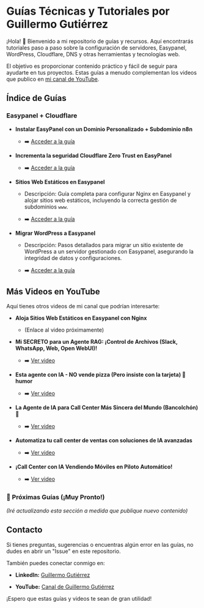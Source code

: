 # Guías Técnicas y Tutoriales por Guillermo Gutiérrez

¡Hola! 👋 Bienvenido a mi repositorio de guías y recursos. Aquí encontrarás tutoriales paso a paso sobre la configuración de servidores, Easypanel, WordPress, Cloudflare, DNS y otras herramientas y tecnologías web.

El objetivo es proporcionar contenido práctico y fácil de seguir para ayudarte en tus proyectos. Estas guías a menudo complementan los videos que publico en [mi canal de YouTube](https://www.youtube.com/@gg1one).

## Índice de Guías

### Easypanel + Cloudflare

* **Instalar EasyPanel con un Dominio Personalizado + Subdominio n8n**
  * ➡️ [Acceder a la guía](./instalacion-easypanel-subdominio-cloudflare.md)
 
* **Incrementa la seguridad Cloudflare Zero Trust en EasyPanel**
  * ➡️ [Acceder a la guía](./guia-cloudflare-easypanel-tunel.md)

* **Sitios Web Estáticos en Easypanel**

  * Descripción: Guía completa para configurar Nginx en Easypanel y alojar sitios web estáticos, incluyendo la correcta gestión de subdominios `www`.

  * ➡️ [Acceder a la guía](./easypanel-sitios-estaticos.md)

* **Migrar WordPress a Easypanel**

  * Descripción: Pasos detallados para migrar un sitio existente de WordPress a un servidor gestionado con Easypanel, asegurando la integridad de datos y configuraciones.

  * ➡️ [Acceder a la guía](./easypanel-migrar-wordpress.md)

## Más Videos en YouTube

Aquí tienes otros videos de mi canal que podrían interesarte:

* **Aloja Sitios Web Estáticos en Easypanel con Nginx**

  * (Enlace al video próximamente)

* **Mi SECRETO para un Agente RAG: ¡Control de Archivos (Slack, WhatsApp, Web, Open WebUI)!**

  * ➡️ [Ver video](https://youtu.be/SsgqddSU1MA)

* **Esta agente con IA - NO vende pizza (Pero insiste con la tarjeta) 🤣 humor**

  * ➡️ [Ver video](https://youtu.be/wYvZckpEQ_U)

* **La Agente de IA para Call Center Más Sincera del Mundo (Bancolchón) 🤣**

  * ➡️ [Ver video](https://youtu.be/KxzQRi5UQWA)

* **Automatiza tu call center de ventas con soluciones de IA avanzadas**

  * ➡️ [Ver video](https://youtu.be/KsCBZ6qeoCU)

* **¡Call Center con IA Vendiendo Móviles en Piloto Automático!**

  * ➡️ [Ver video](https://youtu.be/Gghn-UtC0Kk)

### 🚀 Próximas Guías (¡Muy Pronto!)

*(Iré actualizando esta sección a medida que publique nuevo contenido)*

## Contacto

Si tienes preguntas, sugerencias o encuentras algún error en las guías, no dudes en abrir un "Issue" en este repositorio.

También puedes conectar conmigo en:

* **LinkedIn:** [Guillermo Gutiérrez](https://www.linkedin.com/in/ggd79/)

* **YouTube:** [Canal de Guillermo Gutiérrez](https://www.youtube.com/@gg1one)

¡Espero que estas guías y videos te sean de gran utilidad!
